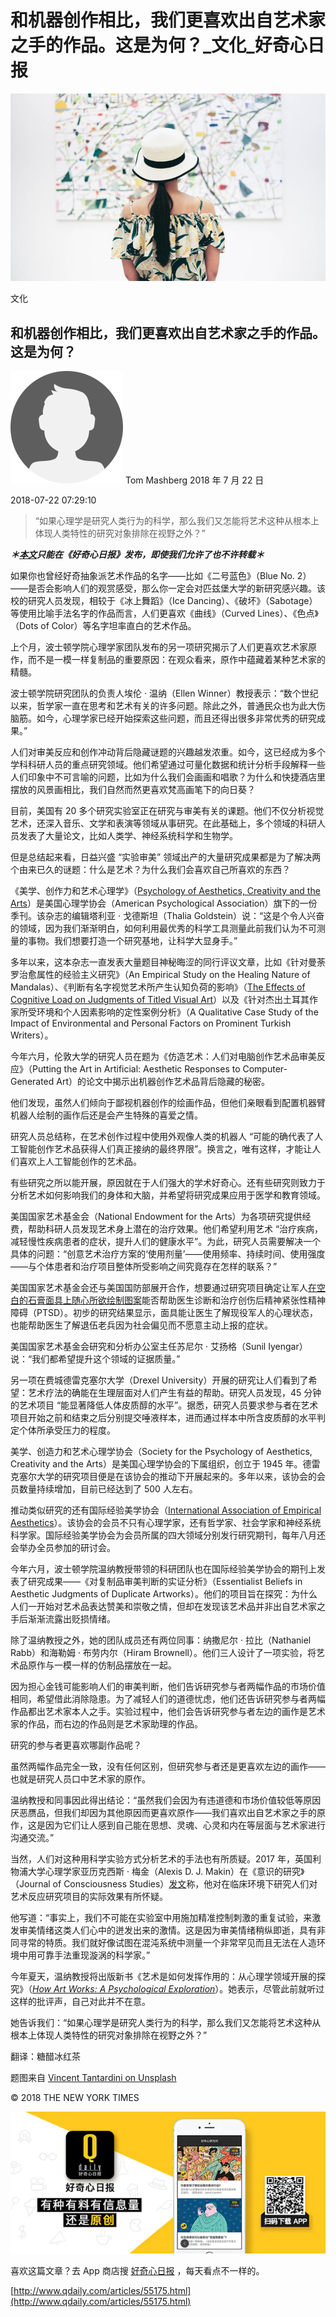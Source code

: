# 和机器创作相比，我们更喜欢出自艺术家之手的作品。这是为何？_文化_好奇心日报
![](https://github.com/OkamiWong/clipped-web-pages/blob/master/Images/2020-9-14%2024-13-02/608cb337-31db-4397-982d-8e0273d4d575.jpeg)

文化

## 和机器创作相比，我们更喜欢出自艺术家之手的作品。这是为何？

[![](https://github.com/OkamiWong/clipped-web-pages/blob/master/Images/2020-9-14%2024-13-02/728641c1-2a5c-4b08-999b-9d662bc31c15.png)](javascript:void(0)) Tom Mashberg 2018 年 7 月 22 日

2018-07-22 07:29:10

> “如果心理学是研究人类行为的科学，那么我们又怎能将艺术这种从根本上体现人类特性的研究对象排除在视野之外？”

**_＊[本文](https://www.nytimes.com/2018/07/08/arts/design/do-you-like-dogs-playing-poker-science-would-like-to-know-why.html)只能在《好奇心日报》发布，即使我们允许了也不许转载＊_**

如果你也曾经好奇抽象派艺术作品的名字——比如《二号蓝色》（Blue No. 2）——是否会影响人们的观赏感受，那么你一定会对匹兹堡大学的新研究感兴趣。该校的研究人员发现，相较于《冰上舞蹈》（Ice Dancing）、《破坏》（Sabotage）等使用比喻手法名字的作品而言，人们更喜欢《曲线》（Curved Lines）、《色点》（Dots of Color）等名字坦率直白的艺术作品。  

上个月，波士顿学院心理学家团队发布的另一项研究揭示了人们更喜欢艺术家原作，而不是一模一样复制品的重要原因：在观众看来，原作中蕴藏着某种艺术家的精髓。  

波士顿学院研究团队的负责人埃伦 · 温纳（Ellen Winner）教授表示：“数个世纪以来，哲学家一直在思考和艺术有关的许多问题。除此之外，普通民众也为此大伤脑筋。如今，心理学家已经开始探索这些问题，而且还得出很多非常优秀的研究成果。”  

人们对审美反应和创作冲动背后隐藏谜题的兴趣越发浓重。如今，这已经成为多个学科科研人员的重点研究领域。他们希望通过可量化数据和统计分析手段解释一些人们印象中不可言喻的问题，比如为什么我们会画画和唱歌？为什么和快捷酒店里摆放的风景画相比，我们自然而然更喜欢梵高画笔下的向日葵？  

目前，美国有 20 多个研究实验室正在研究与审美有关的课题。他们不仅分析视觉艺术，还深入音乐、文学和表演等领域从事研究。在此基础上，多个领域的科研人员发表了大量论文，比如人类学、神经系统科学和生物学。  

但是总结起来看，日益兴盛 “实验审美” 领域出产的大量研究成果都是为了解决两个由来已久的谜题：什么是艺术？为什么我们会喜欢自己所喜欢的东西？  

《美学、创作力和艺术心理学》（[Psychology of Aesthetics, Creativity and the Arts](http://www.div10.org/division-10-journal/)）是美国心理学协会（American Psychological Association）旗下的一份季刊。该杂志的编辑塔利亚 · 戈德斯坦（Thalia Goldstein）说：“这是个令人兴奋的领域，因为我们渐渐明白，如何利用最优秀的科学工具测量此前我们认为不可测量的事物。我们想要打造一个研究基地，让科学大显身手。”  

多年以来，这本杂志一直发表大量题目神秘晦涩的同行评议文章，比如《针对曼荼罗治愈属性的经验主义研究》（An Empirical Study on the Healing Nature of Mandalas）、《判断有名字视觉艺术所产生认知负荷的影响》（[The Effects of Cognitive Load on Judgments of Titled Visual Art](http://psycnet.apa.org/doiLanding?doi=10.1037%252Faca0000128)）以及《针对杰出土耳其作家所受环境和个人因素影响的定性案例分析》（A Qualitative Case Study of the Impact of Environmental and Personal Factors on Prominent Turkish Writers）。  

今年六月，伦敦大学的研究人员在题为《仿造艺术：人们对电脑创作艺术品审美反应》（Putting the Art in Artificial: Aesthetic Responses to Computer-Generated Art）的论文中揭示出机器创作艺术品背后隐藏的秘密。  

他们发现，虽然人们倾向于鄙视机器创作的绘画作品，但他们亲眼看到配置机器臂机器人绘制的画作后还是会产生特殊的喜爱之情。  

研究人员总结称，在艺术创作过程中使用外观像人类的机器人 “可能的确代表了人工智能创作艺术品获得人们真正接纳的最终界限”。换言之，唯有这样，才能让人们喜欢上人工智能创作的艺术品。  

有些研究之所以能开展，原因就在于人们强大的学术好奇心。还有些研究则致力于分析艺术如何影响我们的身体和大脑，并希望将研究成果应用于医学和教育领域。  

美国国家艺术基金会（National Endowment for the Arts）为各项研究提供经费，帮助科研人员发现艺术身上潜在的治疗效果。他们希望利用艺术 “治疗疾病，减轻慢性疾病患者的症状，提升人们的健康水平”。为此，研究人员需要解决一个具体的问题：“创意艺术治疗方案的‘使用剂量’——使用频率、持续时间、使用强度——与个体患者和治疗项目整体所受影响之间究竟存在怎样的联系？”  

美国国家艺术基金会还与美国国防部展开合作，想要通过研究项目确定让军人[在空白的石膏面具上随心所欲绘制图案](https://www.nytimes.com/2017/03/27/arts/design/nea-walter-reed-military-art-therapy.html)能否帮助医生诊断和治疗创伤后精神紧张性精神障碍（PTSD）。初步的研究结果显示，面具能让医生了解现役军人的心理状态，也能帮助医生了解退伍老兵因为社会偏见而不愿意主动上报的症状。  

美国国家艺术基金会研究和分析办公室主任苏尼尔 · 艾扬格（Sunil Iyengar）说：“我们都希望提升这个领域的证据质量。”  

另一项在费城德雷克塞尔大学（Drexel University）开展的研究让人们看到了希望：艺术疗法的确能在生理层面对人们产生有益的帮助。研究人员发现，45 分钟的艺术项目 “能显著降低人体皮质醇的水平”。据悉，研究人员要求参与者在艺术项目开始之前和结束之后分别提交唾液样本，进而通过样本中所含皮质醇的水平判定个体所承受压力的程度。  

美学、创造力和艺术心理学协会（Society for the Psychology of Aesthetics, Creativity and the Arts）是美国心理学协会的下属组织，创立于 1945 年。德雷克塞尔大学的研究项目便是在该协会的推动下开展起来的。多年以来，该协会的会员数量持续增加，目前已经达到了 500 人左右。  

推动类似研究的还有国际经验美学协会（[International Association of Empirical Aesthetics](http://www.science-of-aesthetics.org/news.html)）。该协会的会员不只有心理学家，还有哲学家、社会学家和神经系统科学家。国际经验美学协会为会员所属的四大领域分别发行研究期刊，每年八月还会举办全员参加的研讨会。  

今年六月，波士顿学院温纳教授带领的科研团队也在国际经验美学协会的期刊上发表了研究成果——《对复制品审美判断的实证分析》（Essentialist Beliefs in Aesthetic Judgments of Duplicate Artworks）。他们的项目旨在探究：为什么人们一开始对艺术品表达赞美和崇敬之情，但却在发现该艺术品并非出自艺术家之手后渐渐流露出贬损情绪。  

除了温纳教授之外，她的团队成员还有两位同事：纳撒尼尔 · 拉比（Nathaniel Rabb）和海勒姆 · 布劳内尔（Hiram Brownell）。他们三人设计了一项实验，将艺术品原作与一模一样的仿制品摆放在一起。  

因为担心金钱可能影响人们的审美判断，他们告诉研究参与者两幅作品的市场价值相同，希望借此消除隐患。为了减轻人们的道德忧虑，他们还告诉研究参与者两幅作品都出艺术家本人之手。实验过程中，他们会告诉研究参与者左边的画作是艺术家的作品，而右边的作品则是艺术家助理的作品。  

研究的参与者更喜欢哪副作品呢？  

虽然两幅作品完全一致，没有任何区别，但研究参与者还是更喜欢左边的画作——也就是研究人员口中艺术家的原作。  

温纳教授和同事因此得出结论：“虽然我们会因为有违道德和市场价值较低等原因厌恶赝品，但我们却因为其他原因而更喜欢原作——我们喜欢出自艺术家之手的原作，这是因为它们让人感到自己能在思想、灵魂、心灵和内在等层面与艺术家进行沟通交流。”  

当然，人们对这种用科学实验方式分析艺术的手法也有所质疑。2017 年，英国利物浦大学心理学家亚历克西斯 · 梅金（Alexis D. J. Makin）在《意识的研究》（Journal of Consciousness Studies）[发文](https://www.ingentaconnect.com/contentone/imp/jcs/2017/00000024/f0020001/art00008)称，他对在临床环境下研究人们对艺术反应研究项目的实际效果有所怀疑。  

他写道：“事实上，我们不可能在实验室中用施加精准控制刺激的重复试验，来激发审美情绪这类人们心中的迸发出来的激情。这是因为审美情绪稍纵即逝，具有非同寻常的特质。我们就好像试图在混沌系统中测量一个非常罕见而且无法在人造环境中用可靠手法重现漩涡的科学家。”  

今年夏天，温纳教授将出版新书《艺术是如何发挥作用的：从心理学领域开展的探究》（[_How Art Works: A Psychological Exploration_](https://global.oup.com/academic/product/how-art-works-9780190863357?cc=ca&lang=en&)）。她表示，尽管此前就听过这样的批评声，自己对此并不在意。  

她告诉我们：“如果心理学是研究人类行为的科学，那么我们又怎能将艺术这种从根本上体现人类特性的研究对象排除在视野之外？”  

翻译：糖醋冰红茶

题图来自 [Vincent Tantardini on Unsplash](https://unsplash.com/photos/hWlvhJAxkIw)  

© 2018 THE NEW YORK TIMES

![](https://github.com/OkamiWong/clipped-web-pages/blob/master/Images/2020-9-14%2024-13-02/0954a6ba-eecf-4145-883b-253f92fd4760.webp)

喜欢这篇文章？去 App 商店搜 [好奇心日报](http://m.qdaily.com/mobile/downloads/empty/2) ，每天看点不一样的。

 [http://www.qdaily.com/articles/55175.html](http://www.qdaily.com/articles/55175.html)
